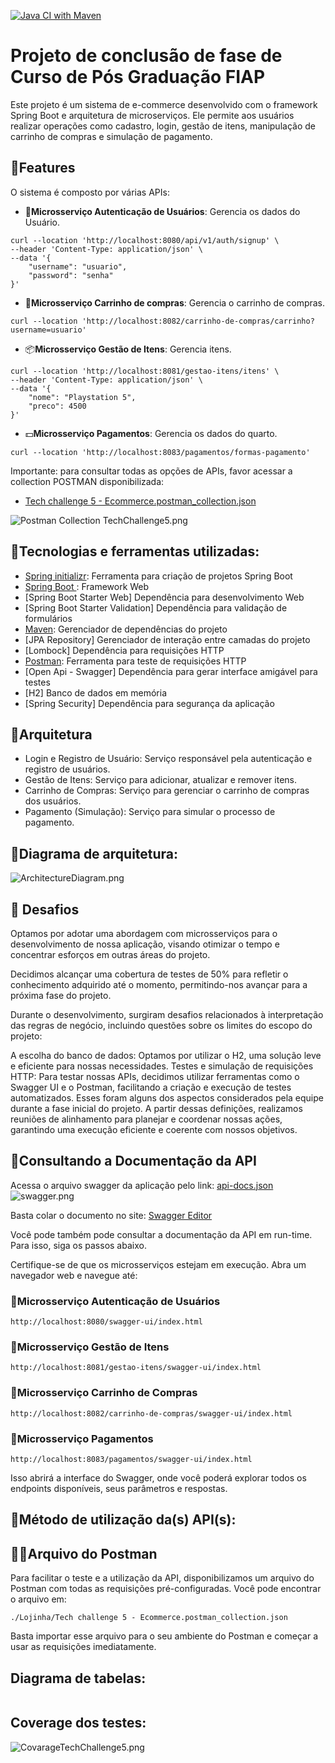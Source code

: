 [![Java CI with Maven](https://github.com/jhonnysdo/Lojinha/actions/workflows/testes.yml/badge.svg)](https://github.com/jhonnysdo/Lojinha/actions/workflows/testes.yml)
# Projeto de conclusão de fase de Curso de Pós Graduação FIAP

Este projeto é um sistema de e-commerce desenvolvido com o framework Spring Boot e arquitetura de microserviços. Ele permite aos usuários realizar operações como cadastro, login, gestão de itens, manipulação de carrinho de compras e simulação de pagamento.

## 🧩Features
O sistema é composto por várias APIs:

- 👤**Microsserviço Autenticação de Usuários**: Gerencia os dados do Usuário.
```shell
curl --location 'http://localhost:8080/api/v1/auth/signup' \
--header 'Content-Type: application/json' \
--data '{
    "username": "usuario",
    "password": "senha"
}'
```
- 🛒**Microsserviço Carrinho de compras**: Gerencia o carrinho de compras.
```shell
curl --location 'http://localhost:8082/carrinho-de-compras/carrinho?username=usuario'
```
- 📦**Microsserviço Gestão de Itens**: Gerencia itens.
```shell
curl --location 'http://localhost:8081/gestao-itens/itens' \
--header 'Content-Type: application/json' \
--data '{
    "nome": "Playstation 5",
    "preco": 4500
}'
```
- 💵**Microsserviço Pagamentos**: Gerencia os dados do quarto.
```shell
curl --location 'http://localhost:8083/pagamentos/formas-pagamento' 
```


Importante: para consultar todas as opções de APIs, favor acessar a collection POSTMAN disponibilizada:

- [Tech challenge 5 - Ecommerce.postman_collection.json](https://github.com/schinyder/TechChallengeFase5/blob/main/Tech%20challenge%205%20-%20Ecommerce.postman_collection.json)

![Postman Collection TechChallenge5.png](https://github.com/schinyder/TechChallengeFase5/blob/main/Postman%20Collection%20TechChallenge5.png?raw=true)


## 🔭Tecnologias e ferramentas utilizadas:

* [Spring initializr]( https://start.spring.io/): Ferramenta para criação de projetos Spring Boot
* [Spring Boot ]( https://spring.io/projects/spring-boot): Framework Web
* [Spring Boot Starter Web] Dependência para desenvolvimento Web
* [Spring Boot Starter Validation] Dependência para validação de formulários
* [Maven]( https://mvnrepository.com/): Gerenciador de dependências do projeto
* [JPA Repository] Gerenciador de interação entre camadas do projeto
* [Lombock] Dependência para requisições HTTP
* [Postman](https://www.postman.com/): Ferramenta para teste de requisições HTTP
* [Open Api - Swagger] Dependência para gerar interface amigável para testes
* [H2] Banco de dados em memória
* [Spring Security] Dependência para segurança da aplicação

## 📐Arquitetura
- Login e Registro de Usuário: Serviço responsável pela autenticação e registro de usuários.
- Gestão de Itens: Serviço para adicionar, atualizar e remover itens.
- Carrinho de Compras: Serviço para gerenciar o carrinho de compras dos usuários.
- Pagamento (Simulação): Serviço para simular o processo de pagamento.

## 📐Diagrama de arquitetura:
![ArchitectureDiagram.png](https://github.com/schinyder/TechChallengeFase5/blob/main/ArchitectureDiagram.png)




## 🎯 Desafios

Optamos por adotar uma abordagem com microsserviços para o desenvolvimento de nossa aplicação, visando otimizar o tempo e concentrar esforços em outras áreas do projeto.

Decidimos alcançar uma cobertura de testes de 50% para refletir o conhecimento adquirido até o momento, permitindo-nos avançar para a próxima fase do projeto.

Durante o desenvolvimento, surgiram desafios relacionados à interpretação das regras de negócio, incluindo questões sobre os limites do escopo do projeto:

A escolha do banco de dados: Optamos por utilizar o H2, uma solução leve e eficiente para nossas necessidades.
Testes e simulação de requisições HTTP: Para testar nossas APIs, decidimos utilizar ferramentas como o Swagger UI e o Postman, facilitando a criação e execução de testes automatizados.
Esses foram alguns dos aspectos considerados pela equipe durante a fase inicial do projeto. A partir dessas definições, realizamos reuniões de alinhamento para planejar e coordenar nossas ações, garantindo uma execução eficiente e coerente com nossos objetivos.

## 📝Consultando a Documentação da API
Acessa o arquivo swagger da aplicação pelo link: [api-docs.json](https://github.com/schinyder/TechChallengeFase5/tree/main/SwaggerDocs)
![swagger.png](https://github.com/schinyder/TechChallengeFase5/blob/main/swagger.png)



Basta colar o documento no site: [Swagger Editor](https://editor.swagger.io/)

Você pode também pode consultar a documentação da API em run-time. Para isso, siga os passos abaixo.

Certifique-se de que os microsserviços estejam em execução.
Abra um navegador web e navegue até:
### 🔧Microsserviço Autenticação de Usuários
```shell
http://localhost:8080/swagger-ui/index.html
```
### 🔧Microsserviço Gestão de Itens
```shell
http://localhost:8081/gestao-itens/swagger-ui/index.html
```
### 🔧Microsserviço Carrinho de Compras
```shell
http://localhost:8082/carrinho-de-compras/swagger-ui/index.html
```
### 🔧Microsserviço Pagamentos
```shell
http://localhost:8083/pagamentos/swagger-ui/index.html
```


Isso abrirá a interface do Swagger, onde você poderá explorar todos os endpoints disponíveis, seus parâmetros e respostas.

## 🚀Método de utilização da(s) API(s):
## 👨‍🚀‍Arquivo do Postman
Para facilitar o teste e a utilização da API, disponibilizamos um arquivo do Postman com todas as requisições pré-configuradas. Você pode encontrar o arquivo em:

```shell
./Lojinha/Tech challenge 5 - Ecommerce.postman_collection.json
```

Basta importar esse arquivo para o seu ambiente do Postman e começar a usar as requisições imediatamente.

## Diagrama de tabelas:
![]()

## Coverage dos testes:

![CovarageTechChallenge5.png](https://github.com/schinyder/TechChallengeFase5/blob/main/CovarageTechChallenge5.png?raw=true?raw=true)


